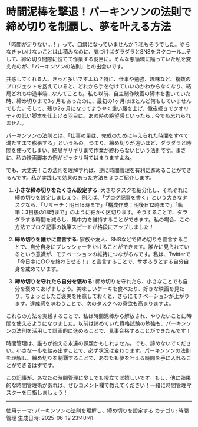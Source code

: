 # 時間泥棒を撃退！パーキンソンの法則で締め切りを制覇し、夢を叶える方法

「時間が足りない…！」って、口癖になっていませんか？私もそうでした。やらなきゃいけないことは山積みなのに、気づけばダラダラとSNSをスクロール…そして、締め切り間際に慌てて作業する羽目に。そんな悪循環に陥っていた私を変えたのが、「パーキンソンの法則」との出会いです。

共感してくれる人、きっと多いですよね？特に、仕事や勉強、趣味など、複数のプロジェクトを抱えていると、どれから手を付けていいのかわからなくなり、結局どれも中途半端…なんてことも。私も以前、自主制作映画の脚本を書いていた時、締め切りまで3ヶ月もあったのに、最初の1ヶ月はほとんど何もしていませんでした。そして、残り2ヶ月になってようやく重い腰を上げ、徹夜続きでクオリティの低い脚本を仕上げる羽目に。あの時の絶望感といったら…今でも忘れられません。

パーキンソンの法則とは、「仕事の量は、完成のために与えられた時間をすべて満たすまで膨張する」というもの。つまり、締め切りが遠いほど、ダラダラと時間を使ってしまい、結局ギリギリまで作業が終わらないという法則です。まさに、私の映画脚本の例がピッタリ当てはまりますよね。

でも、大丈夫！この法則を理解すれば、逆に時間管理を有利に進めることができるんです。私が実践して効果のあった方法を３つご紹介します。

1. **小さな締め切りをたくさん設定する**: 大きなタスクを細分化し、それぞれに締め切りを設定しましょう。例えば、「ブログ記事を書く」という大きなタスクなら、「リサーチ：明日18時まで」「構成作成：明後日12時まで」「執筆：3日後の18時まで」のように細かく区切ります。そうすることで、ダラダラする時間を減らし、集中力を維持することができます。私の場合、この方法でブログ記事の執筆スピードが格段にアップしました！

2. **締め切りを誰かに宣言する**: 家族や友人、SNSなどで締め切りを宣言することで、自分自身にプレッシャーをかけることができます。誰かに見られているという意識が、モチベーションの維持につながるんです。私は、Twitterで「今日中に○○を終わらせる！」と宣言することで、サボろうとする自分自身を戒めています。

3. **締め切りを守れたら自分を褒める**: 締め切りを守れたら、小さなことでも自分を褒めてあげましょう。美味しいケーキを食べたり、好きな映画を見たり、ちょっとしたご褒美を用意しておくと、さらにモチベーションが上がります。達成感を味わうことで、次のタスクへの意欲も高まりますよ。

これらの方法を実践することで、私は時間泥棒から解放され、やりたいことに時間を使えるようになりました。以前は諦めていた資格試験の勉強も、パーキンソンの法則を活用して計画的に進めることで、見事合格することができたんです！

時間管理は、誰もが抱える永遠の課題かもしれません。でも、諦めないでください。小さな一歩を踏み出すことで、必ず状況は変わります。パーキンソンの法則を理解し、締め切りを制覇することで、あなたも夢を叶える時間を手に入れることができるはずです。

この記事が、あなたの時間管理に少しでも役立てば嬉しいです。もし、他に効果的な時間管理術があれば、ぜひコメント欄で教えてください！一緒に時間管理マスターを目指しましょう！


---
使用テーマ: パーキンソンの法則を理解し、締め切りを設定する
カテゴリ: 時間管理
生成日時: 2025-06-12 23:40:41
